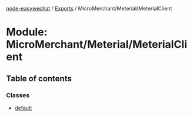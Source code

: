 [node-easywechat](../README.md) / [Exports](../modules.md) / MicroMerchant/Meterial/MeterialClient

# Module: MicroMerchant/Meterial/MeterialClient

## Table of contents

### Classes

- [default](../classes/MicroMerchant_Meterial_MeterialClient.default.md)
